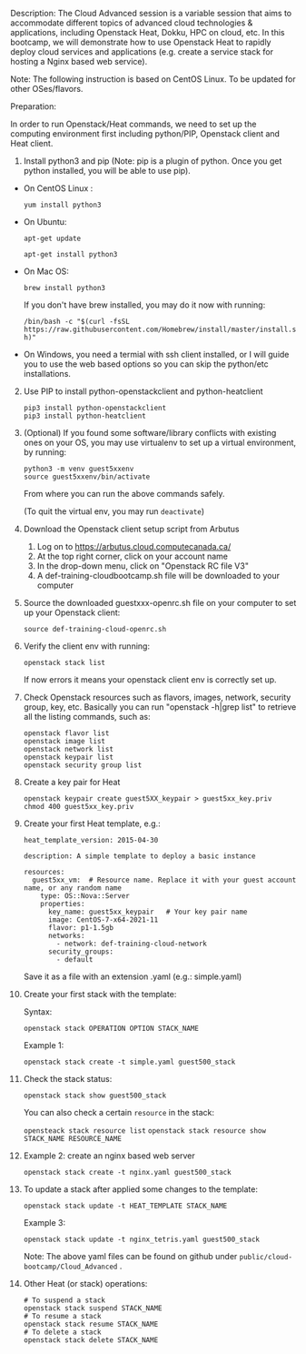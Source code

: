 Description: The Cloud Advanced session is a variable session that aims to accommodate different topics of advanced cloud technologies & applications, including Openstack Heat, Dokku, HPC on cloud, etc. In this bootcamp, we will demonstrate how to use Openstack Heat to rapidly deploy cloud services and applications (e.g. create a service stack for hosting a Nginx based web service).

Note: The following instruction is based on CentOS Linux. To be updated for other OSes/flavors.

Preparation:

In order to run Openstack/Heat commands, we need to set up the computing environment first including python/PIP, Openstack client and Heat client.

1. Install python3 and pip (Note: pip is a plugin of python. Once you get python installed, you will be able to use pip).

  - On CentOS Linux :

    `yum install python3`
    
  - On Ubuntu:
   
    `apt-get update`
    
    `apt-get install python3`
    
  - On Mac OS:
  
    `brew install python3`
    
    If you don't have brew installed, you may do it now with running:
    
    `/bin/bash -c "$(curl -fsSL https://raw.githubusercontent.com/Homebrew/install/master/install.sh)"`

  - On Windows, you need a termial with ssh client installed, or I will guide you to use the web based options so you can skip the python/etc installations.


2. Use PIP to install python-openstackclient and python-heatclient

    ```
    pip3 install python-openstackclient
    pip3 install python-heatclient
    ```

3. (Optional) If you found some software/library conflicts with existing ones on your OS, you may use virtualenv to set up a virtual environment, by running:

    ```
    python3 -m venv guest5xxenv 
    source guest5xxenv/bin/activate
    ```
   From where you can run the above commands safely. 

   (To quit the virtual env, you may run `deactivate`)
  
4.  Download the Openstack client setup script from Arbutus

    1. Log on to https://arbutus.cloud.computecanada.ca/
    2. At the top right corner, click on your account name
    3. In the drop-down menu, click on "Openstack RC file V3"
    4. A def-training-cloudbootcamp.sh file will be downloaded to your computer
 
4. Source the downloaded guestxxx-openrc.sh file on your computer to set up your Openstack client:

    `source def-training-cloud-openrc.sh`
    
5. Verify the client env with running:

    `openstack stack list`
    
   If now errors it means your openstack client env is correctly set up. 
   
6. Check Openstack resources such as flavors, images, network, security group, key, etc.
   Basically you can run "openstack -h|grep list" to retrieve all the listing commands, such as:
   
   ```
   openstack flavor list
   openstack image list
   openstack network list
   openstack keypair list
   openstack security group list
   ```
   
7. Create a key pair for Heat
   ```
   openstack keypair create guest5XX_keypair > guest5xx_key.priv
   chmod 400 guest5xx_key.priv
   ```
   
8. Create your first Heat template, e.g.:
   ```
   heat_template_version: 2015-04-30

   description: A simple template to deploy a basic instance

   resources:
     guest5xx_vm:  # Resource name. Replace it with your guest account name, or any random name
       type: OS::Nova::Server
       properties:
         key_name: guest5xx_keypair   # Your key pair name 
         image: CentOS-7-x64-2021-11
         flavor: p1-1.5gb 
         networks:
           - network: def-training-cloud-network 
         security_groups:
           - default
   ```
   Save it as a file with an extension .yaml (e.g.: simple.yaml)
   
 9. Create your first stack with the template:
 
    Syntax:
    
    `openstack stack OPERATION OPTION STACK_NAME`
    
    Example 1:
    
    `openstack stack create -t simple.yaml guest500_stack`
     
10. Check the stack status:
    
    `openstack stack show guest500_stack`
    
    You can also check a certain `resource` in the stack:
    
    `opensteack stack resource list`
    `openstack stack resource show STACK_NAME RESOURCE_NAME`

11. Example 2: create an nginx based web server
    
    `openstack stack create -t nginx.yaml guest500_stack`
    
12. To update a stack after applied some changes to the template:
  
    `openstack stack update -t HEAT_TEMPLATE STACK_NAME`
   
    
    Example 3:
    
    `openstack stack update -t nginx_tetris.yaml guest500_stack`
    
    Note: The above yaml files can be found on github under `public/cloud-bootcamp/Cloud_Advanced` .

    
13. Other Heat (or stack) operations:
  
    ```
    # To suspend a stack
    openstack stack suspend STACK_NAME
    # To resume a stack
    openstack stack resume STACK_NAME
    # To delete a stack
    openstack stack delete STACK_NAME
     
    ```















